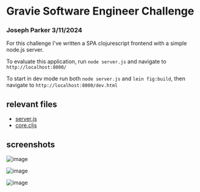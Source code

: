 # Gravie Software Engineer Challenge

### Joseph Parker 3/11/2024

For this challenge I've written a SPA clojurescript frontend with a simple node.js server.

To evaluate this application, run `node server.js` and navigate to `http://localhost:8000/`

To start in dev mode run both `node server.js` and `lein fig:build`, then navigate to `http://localhost:8000/dev.html`

## relevant files
* [server.js](https://github.com/selfsame/takehome01/blob/main/server.js)
* [core.cljs](https://github.com/selfsame/takehome01/blob/main/src/gravie_test/core.cljs)

## screenshots

![image](https://gist.github.com/assets/2467644/3fb93289-7690-42e9-8e84-b2a6ffc5e82c)

![image](https://gist.github.com/assets/2467644/06937e0a-f450-437c-b538-50790a9ab1c8)

![image](https://gist.github.com/assets/2467644/22f3c64c-ba62-40b7-9ffc-f356aae26ba8)

